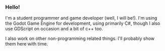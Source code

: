### Hello! 

I'm a student programmer and game developer (well, I will be!). 
I'm using the Godot Game Engine for development, using primarily C#, 
though I also use GDScript on occasion and a bit of c++ too.

I also work on other non-programming related things. 
I'll probably show them here with time.

<!--
**9thAzure/9thAzure** is a ✨ _special_ ✨ repository because its `README.md` (this file) appears on your GitHub profile.

Here are some ideas to get you started:

- 🔭 I’m currently working on ...
- 🌱 I’m currently learning ...
- 👯 I’m looking to collaborate on ...
- 🤔 I’m looking for help with ...
- 💬 Ask me about ...
- 📫 How to reach me: ...
- 😄 Pronouns: ...
- ⚡ Fun fact: ...
-->
